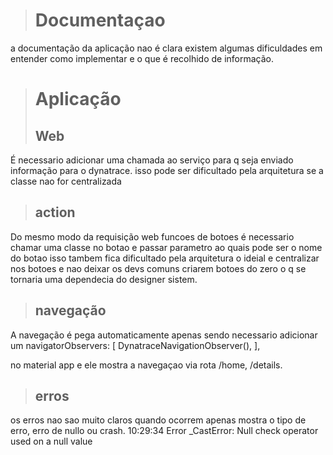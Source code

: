 > # Documentaçao
a documentação da aplicação nao é clara existem algumas dificuldades em entender como implementar e o que é recolhido de informação. 

> # Aplicação
> ## Web
É necessario adicionar uma chamada ao serviço para q seja enviado informação para o dynatrace. isso pode ser dificultado pela arquitetura se a classe nao for centralizada
> ## action
Do mesmo modo da requisição web funcoes de botoes é necessario chamar uma classe no botao e passar parametro ao quais pode ser o nome do botao isso tambem fica dificultado pela arquitetura o ideial e centralizar nos botoes e nao deixar os devs comuns criarem botoes do zero o q se tornaria uma dependecia do designer sistem.
> ## navegação 
A navegação é pega automaticamente apenas sendo necessario adicionar um 
navigatorObservers: [
        DynatraceNavigationObserver(),
],

no material app e ele mostra a navegaçao via rota /home,  /details.

> ## erros 
os erros nao sao muito claros quando ocorrem apenas mostra o tipo de erro, erro de nullo ou crash.
10:29:34
Error
_CastError: Null check operator used on a null value

